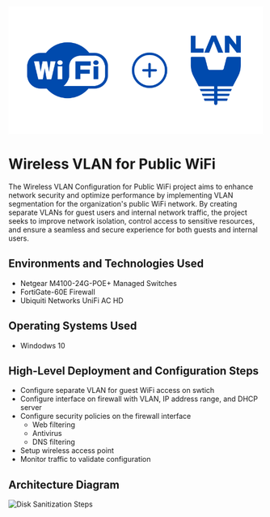 <p align="center">
<img src="assets/wifi-vlan-logo.svg" alt="WiFi VLAN" />
</p>

# Wireless VLAN for Public WiFi
The Wireless VLAN Configuration for Public WiFi project aims to enhance network security and optimize performance by implementing VLAN segmentation for the organization's public WiFi network. By creating separate VLANs for guest users and internal network traffic, the project seeks to improve network isolation, control access to sensitive resources, and ensure a seamless and secure experience for both guests and internal users.

## Environments and Technologies Used

- Netgear M4100-24G-POE+ Managed Switches
- FortiGate-60E Firewall
- Ubiquiti Networks UniFi AC HD

## Operating Systems Used

- Windodws 10

## High-Level Deployment and Configuration Steps

- Configure separate VLAN for guest WiFi access on swtich
- Configure interface on firewall with VLAN, IP address range, and DHCP server
- Configure security policies on the firewall interface
    - Web filtering
    - Antivirus
    - DNS filtering
- Setup wireless access point
- Monitor traffic to validate configuration

<h2>Architecture Diagram</h2>

<p>
<img src="https://i.imgur.com/DJmEXEB.png" height="80%" width="80%" alt="Disk Sanitization Steps"/>
</p>
